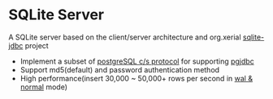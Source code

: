 # SQLite Server
A SQLite server based on the client/server architecture and org.xerial [sqlite-jdbc](https://github.com/xerial/sqlite-jdbc) project
- Implement a subset of [postgreSQL c/s protocol](https://www.postgresql.org/docs/8.2/protocol.html) for supporting [pgjdbc](https://github.com/pgjdbc/pgjdbc)
- Support md5(default) and password authentication method 
- High performance(insert 30,000 ~ 50,000+ rows per second in [wal & normal](https://www.sqlite.org/pragma.html#pragma_journal_mode) mode)
